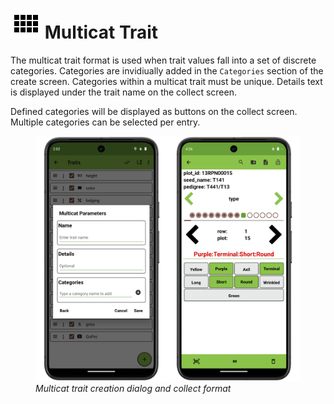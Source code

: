 <link rel="stylesheet" type="text/css" href="_styles/styles.css">

<img class="icon-title" src="_static/icons/formats/view-comfy.png"> Multicat Trait
===============================================================================

The multicat trait format is used when trait values fall into a set of discrete categories.
Categories are invidiually added in the `Categories` section of the create screen.
Categories within a multicat trait must be unique.
Details text is displayed under the trait name on the collect screen.

Defined categories will be displayed as buttons on the collect screen.
Multiple categories can be selected per entry.

<figure class="image">
  <img class="screenshot" src="_static/images/traits/formats/multicat_format_joined.png" width="700px"> 
  <figcaption class="screenshot-caption"><i>Multicat trait creation dialog and collect format</i></figcaption> 
</figure>